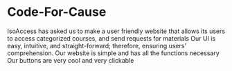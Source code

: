 # Code-For-Cause
IsoAccess has asked us to make a user friendly website that allows its users to access categorized courses, and send requests for materials Our UI is easy, intuitive, and straight-forward; therefore, ensuring users’ comprehension. Our website is simple and has all the functions necessary Our buttons are very cool and very clickable
